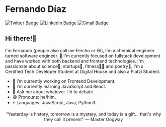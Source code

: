 # Fernando Díaz  
[![Twitter Badge](https://img.shields.io/badge/-@feeldiac-1ca0f1?style=flat-square&labelColor=1ca0f1&logo=twitter&logoColor=white&link=https://twitter.com/feeldiac)](https://twitter.com/feeldiac) [![Linkedin Badge](https://img.shields.io/badge/-feeldiac1-blue?style=flat-square&logo=Linkedin&logoColor=white&link=https://https://www.linkedin.com/in/feeldiac1/)](https://www.linkedin.com/in/feeldiac1/)
[![Gmail Badge](https://img.shields.io/badge/-feeldiac@gmail.com-c14438?style=flat-square&logo=Gmail&logoColor=white&link=mailto:feeldiac@gmail.com)](mailto:feeldiac@gmail.com)

## Hi there!👋 
I'm Fernando (people also call me Fercho or Eli), I'm a chemical engineer turned software engineer. 👀 I'm currently focused on fullstack development and have worked with both backend and frontend technologies. I'm passionate about science🔬, startups🚀, fitness🏋‍♂ and poetry📝. I'm a Certified Tech Developer Student at Digital House and also a Platzi Student.

- 🔭 I’m currently working on Frontend Development.
- 🌱 I’m currently learning JavaScript and React.
- 💬 Ask me about whatever. I'd to debate.
- 😄 Pronouns: he/him.
- ⚡ Languages: JavaScript, Java, Python3. 


 
 <div align="center"> “Yesterday is history,  
 tomorrow is a mystery,  
 and today is a gift...  
 that's why they call it present”  
 ― Master Oogway  </div>


